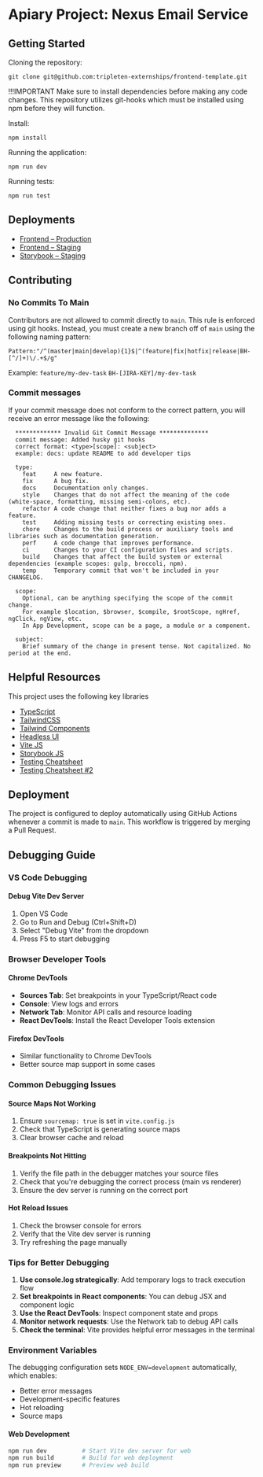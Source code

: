# Apiary Project: Nexus Email Service

## Getting Started

Cloning the repository:

```
git clone git@github.com:tripleten-externships/frontend-template.git
```

!!!IMPORTANT Make sure to install dependencies before making any code changes. This repository utilizes git-hooks which must be installed using npm before they will function.

Install:

```
npm install
```

Running the application:

```
npm run dev
```

Running tests:

```
npm run test
```

## Deployments

- [Frontend – Production]()
- [Frontend – Staging](https://d1o67gj5nidrna.cloudfront.net/)
- [Storybook – Staging](https://dpvm64t2hzgmb.cloudfront.net/)

## Contributing

### No Commits To Main

Contributors are not allowed to commit directly to `main`. This rule is enforced using git hooks. Instead, you must create a new branch off of `main` using the following naming pattern:

```
Pattern:"/^(master|main|develop){1}$|^(feature|fix|hotfix|release|BH-[^/]+)\/.+$/g"
```

Example:
`feature/my-dev-task`
`BH-[JIRA-KEY]/my-dev-task`

### Commit messages

If your commit message does not conform to the correct pattern, you will receive an error message like the following:

```
  ************* Invalid Git Commit Message **************
  commit message: Added husky git hooks
  correct format: <type>[scope]: <subject>
  example: docs: update README to add developer tips

  type:
    feat     A new feature.
    fix      A bug fix.
    docs     Documentation only changes.
    style    Changes that do not affect the meaning of the code (white-space, formatting, missing semi-colons, etc).
    refactor A code change that neither fixes a bug nor adds a feature.
    test     Adding missing tests or correcting existing ones.
    chore    Changes to the build process or auxiliary tools and libraries such as documentation generation.
    perf     A code change that improves performance.
    ci       Changes to your CI configuration files and scripts.
    build    Changes that affect the build system or external dependencies (example scopes: gulp, broccoli, npm).
    temp     Temporary commit that won't be included in your CHANGELOG.

  scope:
    Optional, can be anything specifying the scope of the commit change.
    For example $location, $browser, $compile, $rootScope, ngHref, ngClick, ngView, etc.
    In App Development, scope can be a page, a module or a component.

  subject:
    Brief summary of the change in present tense. Not capitalized. No period at the end.
```

## Helpful Resources

This project uses the following key libraries

- [TypeScript](https://www.typescriptlang.org/)
- [TailwindCSS](https://tailwindcss.com/docs/installation)
- [Tailwind Components](https://tailwindui.com/components)
- [Headless UI](https://headlessui.com/)
- [Vite JS](https://vitejs.dev/)
- [Storybook JS](https://storybook.js.org/)
- [Testing Cheatsheet](https://testing-library.com/docs/react-testing-library/cheatsheet)
- [Testing Cheatsheet #2](https://vitest.dev/api/)

## Deployment

The project is configured to deploy automatically using GitHub Actions whenever a commit is made to `main`. This workflow is triggered by merging a Pull Request.

## Debugging Guide

### VS Code Debugging

#### Debug Vite Dev Server

1. Open VS Code
2. Go to Run and Debug (Ctrl+Shift+D)
3. Select "Debug Vite" from the dropdown
4. Press F5 to start debugging

### Browser Developer Tools

#### Chrome DevTools

- **Sources Tab**: Set breakpoints in your TypeScript/React code
- **Console**: View logs and errors
- **Network Tab**: Monitor API calls and resource loading
- **React DevTools**: Install the React Developer Tools extension

#### Firefox DevTools

- Similar functionality to Chrome DevTools
- Better source map support in some cases

### Common Debugging Issues

#### Source Maps Not Working

1. Ensure `sourcemap: true` is set in `vite.config.js`
2. Check that TypeScript is generating source maps
3. Clear browser cache and reload

#### Breakpoints Not Hitting

1. Verify the file path in the debugger matches your source files
2. Check that you're debugging the correct process (main vs renderer)
3. Ensure the dev server is running on the correct port

#### Hot Reload Issues

1. Check the browser console for errors
2. Verify that the Vite dev server is running
3. Try refreshing the page manually

### Tips for Better Debugging

1. **Use console.log strategically**: Add temporary logs to track execution flow
2. **Set breakpoints in React components**: You can debug JSX and component logic
3. **Use the React DevTools**: Inspect component state and props
4. **Monitor network requests**: Use the Network tab to debug API calls
5. **Check the terminal**: Vite provides helpful error messages in the terminal

### Environment Variables

The debugging configuration sets `NODE_ENV=development` automatically, which enables:

- Better error messages
- Development-specific features
- Hot reloading
- Source maps

#### Web Development

```bash
npm run dev          # Start Vite dev server for web
npm run build        # Build for web deployment
npm run preview      # Preview web build
```
